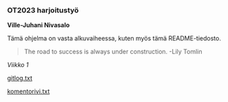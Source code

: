 ### OT2023 harjoitustyö

**Ville-Juhani Nivasalo**

Tämä ohjelma on vasta alkuvaiheessa, kuten myös tämä README-tiedosto.

> The road to success is always under construction. -Lily Tomlin

*Viikko 1*

[gitlog.txt](https://github.com/VilleJuhan1/ot-harjoitustyo/blob/master/laskarit/viikko1/gitlog.txt)

[komentorivi.txt](https://github.com/VilleJuhan1/ot-harjoitustyo/blob/master/laskarit/viikko1/komentorivi.txt)
